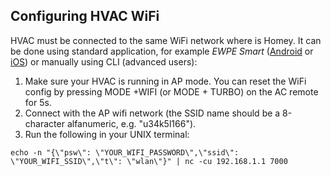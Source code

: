 ## Configuring HVAC WiFi

HVAC must be connected to the same WiFi network where is Homey.
It can be done using standard application, for example *EWPE Smart* ([Android](https://play.google.com/store/apps/details?id=com.gree.ewpesmart) or [iOS](https://apps.apple.com/us/app/ewpe-smart/id1189467454)) or manually using CLI (advanced users):

1. Make sure your HVAC is running in AP mode. You can reset the WiFi config by pressing MODE +WIFI (or MODE + TURBO) on the AC remote for 5s.
2. Connect with the AP wifi network (the SSID name should be a 8-character alfanumeric, e.g. "u34k5l166").
3. Run the following in your UNIX terminal:

```shell
echo -n "{\"psw\": \"YOUR_WIFI_PASSWORD\",\"ssid\": \"YOUR_WIFI_SSID\",\"t\": \"wlan\"}" | nc -cu 192.168.1.1 7000
````